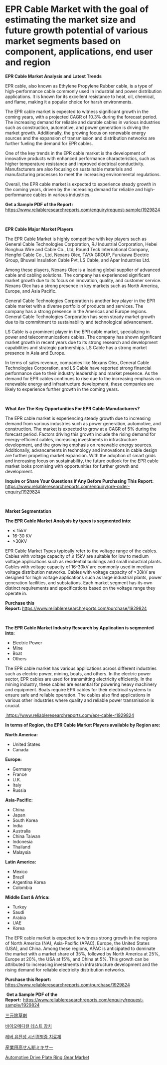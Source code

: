 <p><h1>EPR Cable Market with the goal of estimating the market size and future growth potential of various market segments based on component, applications, end user and region</h1></p><p><strong>EPR Cable Market Analysis and Latest Trends</strong></p>
<p><p>EPR cable, also known as Ethylene Propylene Rubber cable, is a type of high-performance cable commonly used in industrial and power distribution applications. It is known for its excellent resistance to heat, oil, chemical, and flame, making it a popular choice for harsh environments.</p><p>The EPR cable market is expected to witness significant growth in the coming years, with a projected CAGR of 10.3% during the forecast period. The increasing demand for reliable and durable cables in various industries such as construction, automotive, and power generation is driving the market growth. Additionally, the growing focus on renewable energy sources and the expansion of transmission and distribution networks are further fueling the demand for EPR cables.</p><p>One of the key trends in the EPR cable market is the development of innovative products with enhanced performance characteristics, such as higher temperature resistance and improved electrical conductivity. Manufacturers are also focusing on sustainable materials and manufacturing processes to meet the increasing environmental regulations.</p><p>Overall, the EPR cable market is expected to experience steady growth in the coming years, driven by the increasing demand for reliable and high-performance cables in various industries.</p></p>
<p><strong>Get a Sample PDF of the Report:&nbsp;</strong> <a href="https://www.reliableresearchreports.com/enquiry/request-sample/1929824">https://www.reliableresearchreports.com/enquiry/request-sample/1929824</a></p>
<p>&nbsp;</p>
<p><strong>EPR Cable Major Market Players</strong></p>
<p><p>The EPR Cable Market is highly competitive with key players such as General Cable Technologies Corporation, RJ Industrial Corporation, Hebei Ronghua Wire and Cable Co., Ltd, Round Teck International Company, Hengfei Cable Co., Ltd, Nexans Olex, TAYA GROUP, Furukawa Electric Group, Bhuwal Insulation Cable Pvt, LS Cable, and Apar Industries Ltd.</p><p>Among these players, Nexans Olex is a leading global supplier of advanced cable and cabling solutions. The company has experienced significant market growth due to its focus on innovation, quality, and customer service. Nexans Olex has a strong presence in key markets such as North America, Europe, and Asia Pacific.</p><p>General Cable Technologies Corporation is another key player in the EPR cable market with a diverse portfolio of products and services. The company has a strong presence in the Americas and Europe regions. General Cable Technologies Corporation has seen steady market growth due to its commitment to sustainability and technological advancement.</p><p>LS Cable is a prominent player in the EPR cable market, specializing in power and telecommunications cables. The company has shown significant market growth in recent years due to its strong research and development capabilities and strategic partnerships. LS Cable has a strong market presence in Asia and Europe.</p><p>In terms of sales revenue, companies like Nexans Olex, General Cable Technologies Corporation, and LS Cable have reported strong financial performance due to their industry leadership and market presence. As the demand for EPR cables continues to rise due to the increasing emphasis on renewable energy and infrastructure development, these companies are likely to experience further growth in the coming years.</p></p>
<p>&nbsp;</p>
<p><strong>What Are The Key Opportunities For EPR Cable Manufacturers?</strong></p>
<p><p>The EPR cable market is experiencing steady growth due to increasing demand from various industries such as power generation, automotive, and construction. The market is expected to grow at a CAGR of 5% during the forecast period. Factors driving this growth include the rising demand for energy-efficient cables, increasing investments in infrastructure development, and the growing emphasis on renewable energy sources. Additionally, advancements in technology and innovations in cable design are further propelling market expansion. With the adoption of smart grids and increasing focus on sustainability, the future outlook for the EPR cable market looks promising with opportunities for further growth and development.</p></p>
<p><strong>Inquire or Share Your Questions If Any Before Purchasing This Report:</strong> <a href="https://www.reliableresearchreports.com/enquiry/pre-order-enquiry/1929824">https://www.reliableresearchreports.com/enquiry/pre-order-enquiry/1929824</a></p>
<p>&nbsp;</p>
<p><strong>Market Segmentation</strong></p>
<p><strong>The EPR Cable Market Analysis by types is segmented into:</strong></p>
<p><ul><li>≤ 15kV</li><li>16-30 KV</li><li>>30KV</li></ul></p>
<p><p>EPR Cable Market Types typically refer to the voltage range of the cables. Cables with voltage capacity of ≤ 15kV are suitable for low to medium voltage applications such as residential buildings and small industrial plants. Cables with voltage capacity of 16-30kV are commonly used in medium voltage distribution networks. Cables with voltage capacity of >30kV are designed for high voltage applications such as large industrial plants, power generation facilities, and substations. Each market segment has its own distinct requirements and specifications based on the voltage range they operate in.</p></p>
<p><strong>Purchase this Report:&nbsp;</strong><a href="https://www.reliableresearchreports.com/purchase/1929824">https://www.reliableresearchreports.com/purchase/1929824</a></p>
<p>&nbsp;</p>
<p><strong>The EPR Cable Market Industry Research by Application is segmented into:</strong></p>
<p><ul><li>Electric Power</li><li>Mine</li><li>Boat</li><li>Others</li></ul></p>
<p><p>The EPR cable market has various applications across different industries such as electric power, mining, boats, and others. In the electric power sector, EPR cables are used for transmitting electricity efficiently. In the mining industry, these cables are essential for powering heavy machinery and equipment. Boats require EPR cables for their electrical systems to ensure safe and reliable operation. The cables also find applications in various other industries where quality and reliable power transmission is crucial.</p></p>
<p><a href="https://www.reliableresearchreports.com/epr-cable-r1929824">&nbsp;https://www.reliableresearchreports.com/epr-cable-r1929824</a></p>
<p><strong>In terms of Region, the EPR Cable Market Players available by Region are:</strong></p>
<p>
    <p> <strong> North America: </strong>
        <ul>
            <li>United States</li>
            <li>Canada</li>
        </ul>
        </p> 
    <p> <strong> Europe: </strong>
        <ul>
            <li>Germany</li>
            <li>France</li>
            <li>U.K.</li>
            <li>Italy</li>
            <li>Russia</li>
        </ul>
        </p> 
    <p> <strong> Asia-Pacific: </strong>
        <ul>
            <li>China</li>
            <li>Japan</li>
            <li>South Korea</li>
            <li>India</li>
            <li>Australia</li>
            <li>China Taiwan</li>
            <li>Indonesia</li>
            <li>Thailand</li>
            <li>Malaysia</li>
        </ul>
        </p> 
    <p> <strong> Latin America: </strong>
        <ul>
            <li>Mexico</li>
            <li>Brazil</li>
            <li>Argentina Korea</li>
            <li>Colombia</li>
        </ul>
        </p> 
    <p> <strong> Middle East & Africa: </strong>
        <ul>
            <li>Turkey</li>
            <li>Saudi</li>
            <li>Arabia</li>
            <li>UAE</li>
            <li>Korea</li>
        </ul>
    </p>
    </p>
<p><p>The EPR cable market is expected to witness strong growth in the regions of North America (NA), Asia-Pacific (APAC), Europe, the United States (USA), and China. Among these regions, APAC is anticipated to dominate the market with a market share of 35%, followed by North America at 25%, Europe at 20%, the USA at 15%, and China at 5%. This growth can be attributed to increasing investments in infrastructure development and the rising demand for reliable electricity distribution networks.</p></p>
<p><strong>Purchase this Report: </strong><a href="https://www.reliableresearchreports.com/purchase/1929824">https://www.reliableresearchreports.com/purchase/1929824</a></p>
<p>&nbsp;<strong>Get a Sample PDF of the Report:&nbsp;&nbsp;</strong><a href="https://www.reliableresearchreports.com/enquiry/request-sample/1929824">https://www.reliableresearchreports.com/enquiry/request-sample/1929824</a></p>
<p><strong></strong></p>
<p><p><a href="https://medium.com/@tamaracsmith02024/2024%E5%B9%B4%E3%81%8B%E3%82%892031%E5%B9%B4%E3%81%BE%E3%81%A7%E3%81%AE%E6%9C%9F%E9%96%93%E3%81%AE3%E7%A8%AE%E9%A1%9E%E3%81%AE%E9%99%A4%E8%8D%89%E5%89%A4%E5%B8%82%E5%A0%B4%E3%81%AE%E5%8B%95%E5%90%91%E3%81%A8%E6%88%90%E9%95%B7%E3%83%89%E3%83%A9%E3%82%A4%E3%83%90%E3%83%BC%E3%82%92%E5%88%86%E6%9E%90%E3%81%97-%E4%BA%88%E6%B8%AC%E3%81%97%E3%81%BE%E3%81%99-855bfd8d1900">三元除草剤</a></p><p><a href="https://medium.com/@munchkin678568/%EA%B8%80%EB%A1%9C%EB%B2%8C-%EC%83%9D%EC%B2%B4-%EC%9D%98%EB%A3%8C-%EA%B8%B0%EA%B8%B0-%EC%8B%9C%EC%9E%A5%EC%9D%80-2024%EB%85%84%EB%B6%80%ED%84%B0-2031%EB%85%84%EA%B9%8C%EC%A7%80-%EC%9D%98-cagr%EB%A1%9C-%EC%84%B1%EC%9E%A5%ED%95%A0-%EA%B2%83%EC%9C%BC%EB%A1%9C-%EC%98%88%EC%B8%A1%EB%90%A9%EB%8B%88%EB%8B%A4-c4cb595e060c">바이오메디컬 테스트 장치</a></p><p><a href="https://medium.com/@tammyholmes1955/%EB%A0%88%EB%B2%84-%EC%9C%A0%EC%A0%84%EC%84%B1-%EC%8B%9C%EC%8B%A0%EA%B2%BD%EB%B3%91%EC%A6%9D-%EC%95%BD%EB%AC%BC-%EC%8B%9C%EC%9E%A5-%EC%98%88%EC%B8%A1-%EC%8B%9C%EC%9E%A5-%EB%8F%99%ED%96%A5-%EB%B0%8F-%EC%98%81%ED%96%A5-%EB%B6%84%EC%84%9D-2024%EB%85%84-2031%EB%85%84-53f66e9d711e">레버 유전성 시신경병증 치료제</a></p><p><a href="https://github.com/DemarcusKuhlman/Market-Research-Report-List-1/blob/main/1882386117289.md">産業用高せん断ミキサー</a></p><p><a href="https://github.com/Valeridd446677/Market-Research-Report-List-1/blob/main/automotive-drive-plate-ring-gear-market.md">Automotive Drive Plate Ring Gear Market</a></p></p>
